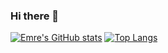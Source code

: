 ### Hi there 👋

[![Emre's GitHub stats](https://github-readme-stats.vercel.app/api?username=idyne)](https://github.com/anuraghazra/github-readme-stats)
[![Top Langs](https://github-readme-stats.vercel.app/api/top-langs/?username=idyne)](https://github.com/anuraghazra/github-readme-stats)
<!--
**idyne/idyne** is a ✨ _special_ ✨ repository because its `README.md` (this file) appears on your GitHub profile.

Here are some ideas to get you started:

- 🔭 I’m currently working on ...
- 🌱 I’m currently learning ...
- 👯 I’m looking to collaborate on ...
- 🤔 I’m looking for help with ...
- 💬 Ask me about ...
- 📫 How to reach me: ...
- 😄 Pronouns: ...
- ⚡ Fun fact: ...
-->
